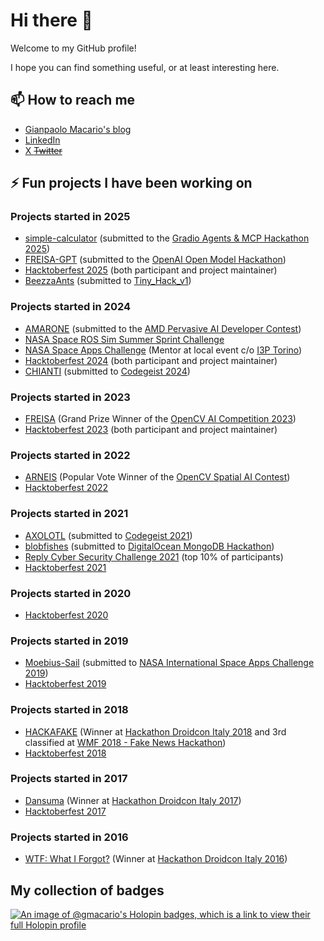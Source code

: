 # Hi there 👋

<!--
**gmacario/gmacario** is a ✨ _special_ ✨ repository because its `README.md` (this file) appears on your GitHub profile.

Here are some ideas to get you started:

- 🔭 I’m currently working on ...
- 🌱 I’m currently learning ...
- 👯 I’m looking to collaborate on ...
- 🤔 I’m looking for help with ...
- 💬 Ask me about ...
- 📫 How to reach me: ...
- 😄 Pronouns: ...
- ⚡ Fun fact: ...
-->

Welcome to my GitHub profile!

I hope you can find something useful, or at least interesting here.

## 📫 How to reach me

- [Gianpaolo Macario's blog](https://gmacario.github.io/)
- [LinkedIn](http://it.linkedin.com/in/gmacario/)
- [X ~~Twitter~~](https://www.twitter.com/gpmacario)

## ⚡ Fun projects I have been working on

### Projects started in 2025

- [simple-calculator](https://huggingface.co/spaces/Agents-MCP-Hackathon/simple-calculator) (submitted to the [Gradio Agents & MCP Hackathon 2025](https://huggingface.co/Agents-MCP-Hackathon))
- [FREISA-GPT](https://devpost.com/software/todo-hsifwn) (submitted to the [OpenAI Open Model Hackathon](https://openai.devpost.com))
- [Hacktoberfest 2025](https://hacktoberfest.com/) (both participant and project maintainer)
- [BeezzaAnts](https://github.com/B-AROL-O/BeezzaAnts/tree/main/3-beezza-ants) (submitted to [Tiny_Hack_v1](https://github.com/MirkoCalvi/tiny_hack))
  <!-- organized by [FocoosAI](https://focoos.ai/) and [Z-Ant Foundation](https://zantfoundation.github.io/Website/)
  with support from [Arduino](https://www.arduino.cc/),
  [Datapizza](https://datapizza.tech/), [Toolbox Coworking](https://toolboxcoworking.com/)
  and [Vento Ventures](https://www.vento.ventures/) -->

### Projects started in 2024

- [AMARONE](https://www.hackster.io/517529/amarone-185a16) (submitted to the [AMD Pervasive AI Developer Contest](https://www.hackster.io/contests/amd2023))
- [NASA Space ROS Sim Summer Sprint Challenge](https://www.freelancer.com/contest/NASA-Space-ROS-Sim-Summer-Sprint-Challenge-2417552)
- [NASA Space Apps Challenge](https://www.spaceappschallenge.org/nasa-space-apps-2024/) (Mentor at local event c/o [I3P Torino](https://www.spaceappschallenge.org/nasa-space-apps-2024/2024-local-events/turin/))
- [Hacktoberfest 2024](https://hacktoberfest.com/) (both participant and project maintainer)
- [CHIANTI](https://devpost.com/software/boh-8h74sc) (submitted to [Codegeist 2024](https://codegeist.devpost.com/))

### Projects started in 2023

- [FREISA](https://github.com/B-AROL-O/FREISA) (Grand Prize Winner of the [OpenCV AI Competition 2023](https://www.hackster.io/contests/opencv-ai-competition-2023))
- [Hacktoberfest 2023](https://www.youtube.com/watch?v=1YdvX8BW8MY) (both participant and project maintainer)

### Projects started in 2022

- [ARNEIS](https://github.com/B-AROL-O/ARNEIS) (Popular Vote Winner of the [OpenCV Spatial AI Contest](https://opencv.org/opencv-spatial-ai-contest/))
- [Hacktoberfest 2022](https://www.youtube.com/watch?v=nWMy7sfkOy0)

### Projects started in 2021

- [AXOLOTL](https://devpost.com/software/axolotl) (submitted to [Codegeist 2021](https://codegeist2021.devpost.com/))
- [blobfishes](https://github.com/aquariophilie/blobfishes) (submitted to [DigitalOcean MongoDB Hackathon](https://www.digitalocean.com/mongodb-hackathon/))
- [Reply Cyber Security Challenge 2021](https://github.com/LastMinuteCoders/ctf-writeups) (top 10% of participants)
- [Hacktoberfest 2021](https://www.youtube.com/watch?v=JZeHxbLm_IQ)

### Projects started in 2020

- [Hacktoberfest 2020](https://www.youtube.com/watch?v=mll-akn8Gqs)

### Projects started in 2019

- [Moebius-Sail](https://github.com/gmacario/spaceappschallenge-2019) (submitted to [NASA International Space Apps Challenge 2019](https://2019.spaceappschallenge.org/locations/turin/))
- [Hacktoberfest 2019](https://www.youtube.com/watch?v=dyrCxByo7zE)

### Projects started in 2018

- [HACKAFAKE](https://github.com/hackafake) (Winner at [Hackathon Droidcon Italy 2018](https://it.droidcon.com/2018/hackathon/index.html) and 3rd classified at [WMF 2018 - Fake News Hackathon](https://www.wemakefuture.it/2018/events/hackaton-fake-news/))
- [Hacktoberfest 2018](https://hacktoberfest.com/)

### Projects started in 2017

- [Dansuma](https://github.com/kuruho/dansuma) (Winner at [Hackathon Droidcon Italy 2017](https://it.droidcon.com/2017/hackathon-droidcon-italy/index.html))
- [Hacktoberfest 2017](https://www.youtube.com/watch?v=wPlTQjOEPWo)

### Projects started in 2016

- [WTF: What I Forgot?](https://github.com/gmacario/wtf-docs) (Winner at [Hackathon Droidcon Italy 2016](https://it.droidcon.com/2016/hackathon-droidcon-italy/index.html))

## My collection of badges

[![An image of @gmacario's Holopin badges, which is a link to view their full Holopin profile](https://holopin.me/gmacario)](https://holopin.io/@gmacario)

<!-- EOF -->
